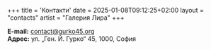 +++
title = 'Контакти'
date = 2025-01-08T09:12:25+02:00
layout = "contacts"
artist = "Галерия Лира"
+++

**E-mail:** [contact@gurko45.org](mailto:contact@gurko45.org)</br>
**Адрес:** ул. „Ген. Й. Гурко“ 45, 1000, София</br>

